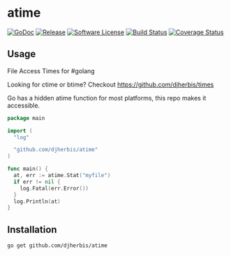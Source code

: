 atime 
==========

[![GoDoc](https://godoc.org/github.com/djherbis/atime?status.svg)](https://godoc.org/github.com/djherbis/atime)
[![Release](https://img.shields.io/github/release/djherbis/atime.svg)](https://github.com/djherbis/atime/releases/latest)
[![Software License](https://img.shields.io/badge/license-MIT-brightgreen.svg)](LICENSE.txt)
[![Build Status](https://travis-ci.org/djherbis/atime.svg?branch=master)](https://travis-ci.org/djherbis/atime)
[![Coverage Status](https://coveralls.io/repos/djherbis/atime/badge.svg?branch=master)](https://coveralls.io/r/djherbis/atime?branch=master)

Usage
------------
File Access Times for #golang

Looking for ctime or btime? Checkout https://github.com/djherbis/times

Go has a hidden atime function for most platforms, this repo makes it accessible.

```go
package main

import (
  "log"

  "github.com/djherbis/atime"
)

func main() {
  at, err := atime.Stat("myfile")
  if err != nil {
    log.Fatal(err.Error())
  }
  log.Println(at)
}
```

Installation
------------
```sh
go get github.com/djherbis/atime
```
